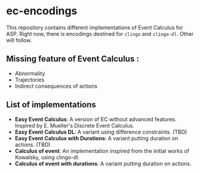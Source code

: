 # ec-encodings

This repository contains different implementations of Event Calculus for ASP.
Right now, there is encodings destined for `clingo` and `clingo-dl`. Other will follow.

## Missing feature of Event Calculus :
* Abnormality
* Trajectories
* Indirect consequences of actions

## List of implementations
* **Easy Event Calculus**: A version of EC without advanced features. Inspired by E. Mueller's Discrete Event Calculus.
* **Easy Event Calculus DL**: A variant using difference constraints. (TBD)
* **Easy Event Calculus with Durations**: A variant putting duration on actions. (TBD)
* **Calculus of event**: An implementation inspired from the initial works of Kowalsky, using clingo-dl.
* **Calculus of event with durations**: A variant putting duration on actions.
